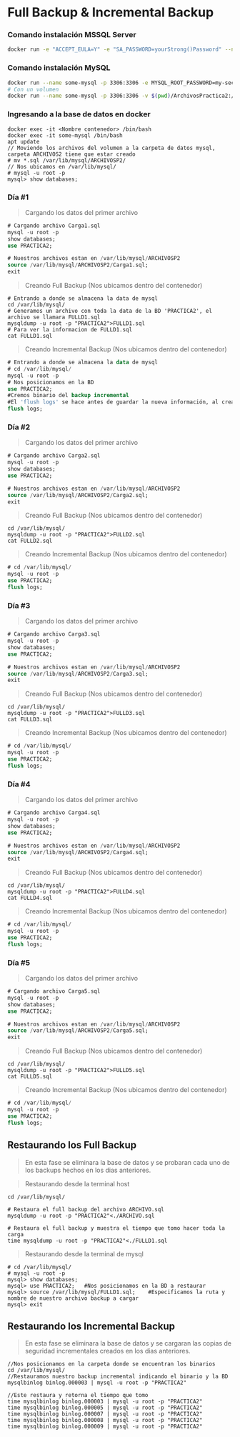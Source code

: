 # Full Backup & Incremental Backup

### Comando instalación MSSQL Server

```bash
docker run -e "ACCEPT_EULA=Y" -e "SA_PASSWORD=yourStrong()Password" --name mssqlbd -p 1433:1433 -d mcr.microsoft.com/mssql/server:2019-latest
```

### Comando instalación MySQL

```bash
docker run --name some-mysql -p 3306:3306 -e MYSQL_ROOT_PASSWORD=my-secret-pw -d mysql
# Con un volumen
docker run --name some-mysql -p 3306:3306 -v $(pwd)/ArchivosPractica2:/var/ArchivosPractica2 -e MYSQL_ROOT_PASSWORD=my-secret-pw -d mysql
```

### Ingresando a la base de datos en docker
```
docker exec -it <Nombre contenedor> /bin/bash
docker exec -it some-mysql /bin/bash
apt update
// Moviendo los archivos del volumen a la carpeta de datos mysql, carpeta ARCHIVOS2 tiene que estar creado
# mv *.sql /var/lib/mysql/ARCHIVOSP2/
// Nos ubicamos en /var/lib/mysql/
# mysql -u root -p
mysql> show databases;
```

### Día #1

>Cargando los datos del primer archivo
```sql
# Cargando archivo Carga1.sql
mysql -u root -p
show databases;
use PRACTICA2;

# Nuestros archivos estan en /var/lib/mysql/ARCHIVOSP2
source /var/lib/mysql/ARCHIVOSP2/Carga1.sql;
exit
```

>Creando Full Backup (Nos ubicamos dentro del contenedor)
```
# Entrando a donde se almacena la data de mysql
cd /var/lib/mysql/
# Generamos un archivo con toda la data de la BD 'PRACTICA2', el archivo se llamara FULLD1.sql
mysqldump -u root -p "PRACTICA2">FULLD1.sql
# Para ver la informacion de FULLD1.sql
cat FULLD1.sql
```

>Creando Incremental Backup (Nos ubicamos dentro del contenedor)
```sql
# Entrando a donde se almacena la data de mysql
# cd /var/lib/mysql/				
mysql -u root -p
# Nos posicionamos en la BD
use PRACTICA2;	
#Cremos binario del backup incremental	
#El 'flush logs' se hace antes de guardar la nueva información, al crear otro binario con el comando flush se cierra el anterior	    
flush logs;                 
```

### Día #2

>Cargando los datos del primer archivo
```sql
# Cargando archivo Carga2.sql
mysql -u root -p
show databases;
use PRACTICA2;

# Nuestros archivos estan en /var/lib/mysql/ARCHIVOSP2
source /var/lib/mysql/ARCHIVOSP2/Carga2.sql;
exit
```

>Creando Full Backup (Nos ubicamos dentro del contenedor)
```
cd /var/lib/mysql/
mysqldump -u root -p "PRACTICA2">FULLD2.sql
cat FULLD2.sql
```

>Creando Incremental Backup (Nos ubicamos dentro del contenedor)
```sql
# cd /var/lib/mysql/				
mysql -u root -p
use PRACTICA2;		    
flush logs;                 
```

### Día #3

>Cargando los datos del primer archivo
```sql
# Cargando archivo Carga3.sql
mysql -u root -p
show databases;
use PRACTICA2;

# Nuestros archivos estan en /var/lib/mysql/ARCHIVOSP2
source /var/lib/mysql/ARCHIVOSP2/Carga3.sql;
exit
```

>Creando Full Backup (Nos ubicamos dentro del contenedor)
```
cd /var/lib/mysql/
mysqldump -u root -p "PRACTICA2">FULLD3.sql
cat FULLD3.sql
```

>Creando Incremental Backup (Nos ubicamos dentro del contenedor)
```sql
# cd /var/lib/mysql/				
mysql -u root -p
use PRACTICA2;		    
flush logs;
```

### Día #4

>Cargando los datos del primer archivo
```sql
# Cargando archivo Carga4.sql
mysql -u root -p
show databases;
use PRACTICA2;

# Nuestros archivos estan en /var/lib/mysql/ARCHIVOSP2
source /var/lib/mysql/ARCHIVOSP2/Carga4.sql;
exit
```

>Creando Full Backup (Nos ubicamos dentro del contenedor)
```
cd /var/lib/mysql/
mysqldump -u root -p "PRACTICA2">FULLD4.sql
cat FULLD4.sql
```

>Creando Incremental Backup (Nos ubicamos dentro del contenedor)
```sql
# cd /var/lib/mysql/				
mysql -u root -p
use PRACTICA2;		    
flush logs;
```

### Día #5

>Cargando los datos del primer archivo
```sql
# Cargando archivo Carga5.sql
mysql -u root -p
show databases;
use PRACTICA2;

# Nuestros archivos estan en /var/lib/mysql/ARCHIVOSP2
source /var/lib/mysql/ARCHIVOSP2/Carga5.sql;
exit
```

>Creando Full Backup (Nos ubicamos dentro del contenedor)
```
cd /var/lib/mysql/
mysqldump -u root -p "PRACTICA2">FULLD5.sql
cat FULLD5.sql
```

>Creando Incremental Backup (Nos ubicamos dentro del contenedor)
```sql
# cd /var/lib/mysql/				
mysql -u root -p
use PRACTICA2;		    
flush logs;
```

## Restaurando los Full Backup
>En esta fase se eliminara la base de datos y se probaran cada uno de los backups hechos en los dias anteriores.

> Restaurando desde la terminal host
```
cd /var/lib/mysql/

# Restaura el full backup del archivo ARCHIVO.sql
mysqldump -u root -p "PRACTICA2"<./ARCHIVO.sql

# Restaura el full backup y muestra el tiempo que tomo hacer toda la carga
time mysqldump -u root -p "PRACTICA2"<./FULLD1.sql
```

> Restaurando desde la terminal de mysql
```
# cd /var/lib/mysql/
# mysql -u root -p
mysql> show databases;
mysql> use PRACTICA2;   #Nos posicionamos en la BD a restaurar
mysql> source /var/lib/mysql/FULLD1.sql;	#Especificamos la ruta y nombre de nuestro archivo backup a cargar
mysql> exit
```

## Restaurando los Incremental Backup
>En esta fase se eliminara la base de datos y se cargaran las copias de seguridad incrementales creados en los dias anteriores.

```
//Nos posicionamos en la carpeta donde se encuentran los binarios
cd /var/lib/mysql/
//Restauramos nuestro backup incremental indicando el binario y la BD 
mysqlbinlog binlog.000003 | mysql -u root -p "PRACTICA2"

//Este restaura y retorna el tiempo que tomo
time mysqlbinlog binlog.000003 | mysql -u root -p "PRACTICA2"
time mysqlbinlog binlog.000005 | mysql -u root -p "PRACTICA2"
time mysqlbinlog binlog.000007 | mysql -u root -p "PRACTICA2"
time mysqlbinlog binlog.000008 | mysql -u root -p "PRACTICA2"
time mysqlbinlog binlog.000009 | mysql -u root -p "PRACTICA2"
```
